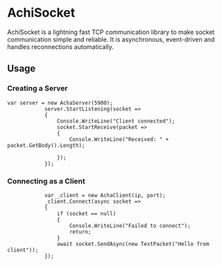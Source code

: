 # AchiSocket

AchiSocket is a lightning fast TCP communication library to make socket communication simple and reliable. It is asynchronous, event-driven and handles reconnections automatically. 


## Usage
### Creating a Server
```
var server = new AchaServer(5900);
            server.StartListening(socket =>
            {
                Console.WriteLine("Client connected");
                socket.StartReceive(packet =>
                {
                    Console.WriteLine("Received: " + packet.GetBody().Length);
                    
                });
            });
```
            
### Connecting as a Client

```
            var _client = new AchaClient(ip, port);
            _client.Connect(async socket => 
            {
                if (socket == null)
                {
                    Console.WriteLine("Failed to connect");
                    return;
                }
                await socket.SendAsync(new TextPacket("Hello from client"));
            });
```
